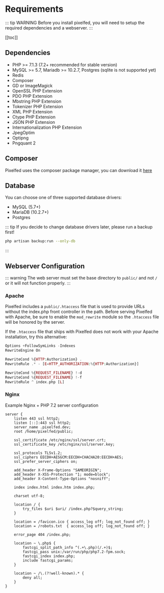 # Requirements

::: tip WARNING
Before you install pixelfed, you will need to setup the required dependencies and a webserver.
:::

    
[[toc]]

## Dependencies

 - PHP >= 7.1.3 (7.2+ recommended for stable version)
 - MySQL >= 5.7, Mariadb >= 10.2.7, Postgres (sqlite is not supported yet)
 - Redis
 - Composer
 - GD or ImageMagick
 - OpenSSL PHP Extension
 - PDO PHP Extension
 - Mbstring PHP Extension
 - Tokenizer PHP Extension
 - XML PHP Extension
 - Ctype PHP Extension
 - JSON PHP Extension
 - Internationalization PHP Extension
 - JpegOptim
 - Optipng
 - Pngquant 2

## Composer

Pixelfed uses the composer package manager, you can download it [here](https://getcomposer.org/download/)

## Database

You can choose one of three supported database drivers:
 - MySQL (5.7+)
 - MariaDB (10.2.7+)
 - Postgres

::: tip
If you decide to change database drivers later, please run a backup first!

```bash
php artisan backup:run --only-db
```
:::

## Webserver Configuration

::: warning
The web server must set the base directory to ```public/``` and not ```/``` or it will not function properly.
:::

### Apache
Pixelfed includes a ```public/.htaccess``` file that is used to provide URLs without the index.php front controller in the path. Before serving Pixelfed with Apache, be sure to enable the ```mod_rewrite``` module so the ```.htaccess``` file will be honored by the server.

If the ```.htaccess``` file that ships with Pixelfed does not work with your Apache installation, try this alternative:
```php
Options +FollowSymLinks -Indexes
RewriteEngine On

RewriteCond %{HTTP:Authorization} .
RewriteRule .* - [E=HTTP_AUTHORIZATION:%{HTTP:Authorization}]

RewriteCond %{REQUEST_FILENAME} !-d
RewriteCond %{REQUEST_FILENAME} !-f
RewriteRule ^ index.php [L]
```
### Nginx

Example Nginx + PHP 7.2 server configuration

```nginx
server {
    listen 443 ssl http2;
    listen [::]:443 ssl http2;
    server_name .pixelfed.dev;
    root /home/pixelfed/public;

    ssl_certificate /etc/nginx/ssl/server.crt;
    ssl_certificate_key /etc/nginx/ssl/server.key;

    ssl_protocols TLSv1.2;
    ssl_ciphers EECDH+AESGCM:EECDH+CHACHA20:EECDH+AES;
    ssl_prefer_server_ciphers on;

    add_header X-Frame-Options "SAMEORIGIN";
    add_header X-XSS-Protection "1; mode=block";
    add_header X-Content-Type-Options "nosniff";

    index index.html index.htm index.php;

    charset utf-8;

    location / {
        try_files $uri $uri/ /index.php?$query_string;
    }

    location = /favicon.ico { access_log off; log_not_found off; }
    location = /robots.txt  { access_log off; log_not_found off; }

    error_page 404 /index.php;

    location ~ \.php$ {
        fastcgi_split_path_info ^(.+\.php)(/.+)$;
        fastcgi_pass unix:/var/run/php/php7.2-fpm.sock;
        fastcgi_index index.php;
        include fastcgi_params;
    }

    location ~ /\.(?!well-known).* {
        deny all;
    }
}
```
